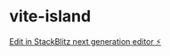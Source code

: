 # vite-island

[Edit in StackBlitz next generation editor ⚡️](https://stackblitz.com/~/github.com/JoshHyp3/vite-island)